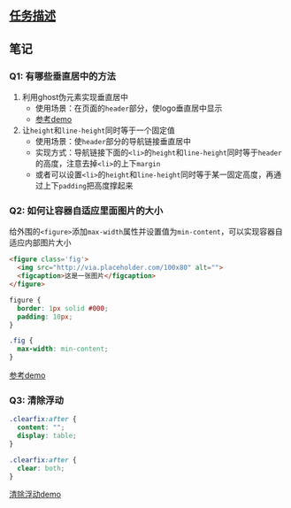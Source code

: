 ## [任务描述](http://ife.baidu.com/course/detail/id/92)

## 笔记
### Q1: 有哪些垂直居中的方法
1. 利用ghost伪元素实现垂直居中
	- 使用场景：在页面的`header`部分，使logo垂直居中显示
	- [参考demo](https://codepen.io/hope0821/pen/eEKoBM)
2. 让`height`和`line-height`同时等于一个固定值
	- 使用场景：使`header`部分的导航链接垂直居中
	- 实现方式：导航链接下面的`<li>`的`height`和`line-height`同时等于`header`的高度，注意去掉`<li>`的上下`margin`
	- 或者可以设置`<li>`的`height`和`line-height`同时等于某一固定高度，再通过上下`padding`把高度撑起来

### Q2: 如何让容器自适应里面图片的大小
给外围的`<figure>`添加`max-width`属性并设置值为`min-content`，可以实现容器自适应内部图片大小
```html
<figure class='fig'>
  <img src="http://via.placeholder.com/100x80" alt="">
  <figcaption>这是一张图片</figcaption>
</figure>
```
```css
figure {
  border: 1px solid #000;
  padding: 10px;
}

.fig {
  max-width: min-content;
}
```
[参考demo](https://codepen.io/hope0821/pen/YxvMeP?editors=1100#0)

### Q3: 清除浮动

```css
.clearfix:after {
  content: "";
  display: table;
}

.clearfix:after {
  clear: both;
}
```
[清除浮动demo](https://codepen.io/hope0821/pen/YxvMBw?editors=1100#0)
